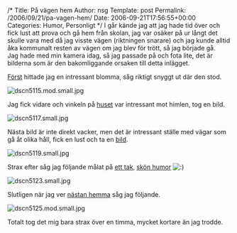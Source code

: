 /*
 Title: På vägen hem
 Author: nsg
 Template: post
 Permalink: /2006/09/21/pa-vagen-hem/
 Date: 2006-09-21T17:56:55+00:00
 Categories: Humor, Personligt
*/
I går kände jag att jag hade tid över och fick lust att prova och gå hem från skolan, jag var osäker på ur långt det skulle vara med då jag visste vägen (riktningen snarare) och jag kunde alltid åka kommunalt resten av vägen om jag blev för trött, så jag började gå.  
Jag hade med min kamera idag, så jag passade på och fota lite, det är bilderna som är den bakomliggande orsaken till detta inlägget.

[Först][1] hittade jag en intressant blomma, såg riktigt snyggt ut där den stod.

<img id="image106" src="http://www.junkpile.se/%7Es/wordpress/wp-content/uploads/dscn5115.mod.small.jpg" alt="dscn5115.mod.small.jpg" />

Jag fick vidare och vinkeln på [huset][2] var intressant mot himlen, tog en bild.

<img id="image107" src="http://www.junkpile.se/%7Es/wordpress/wp-content/uploads/dscn5117.small.jpg" alt="dscn5117.small.jpg" />

Nästa bild är inte direkt vacker, men det är intressant ställe med vägar som gå åt olika håll, fick en lust och ta en [bild][3].

<img id="image108" src="http://www.junkpile.se/%7Es/wordpress/wp-content/uploads/dscn5119.small.jpg" alt="dscn5119.small.jpg" />

Strax efter såg jag följande målat på [ett tak][4], [skön humor][5] <img src="http://nsg.cc/wp-includes/images/smilies/icon_smile.gif" alt=":)" class="wp-smiley" /> 

<img id="image109" src="http://www.junkpile.se/%7Es/wordpress/wp-content/uploads/dscn5123.small.jpg" alt="dscn5123.small.jpg" />

Slutligen när jag ver [nästan hemma][6] såg jag följande.

<img id="image110" src="http://www.junkpile.se/%7Es/wordpress/wp-content/uploads/dscn5125.mod.small.jpg" alt="dscn5125.mod.small.jpg" />

Totalt tog det mig bara strax över en timma, mycket kortare än jag trodde.

<small></small>

 [1]: http://maps.google.com/maps?f=q&#038;hl=en&#038;q=Stockholm,+Sweden&#038;ie=UTF8&#038;z=17&#038;ll=59.347734,18.065209&#038;spn=0.003993,0.013454&#038;t=h&#038;om=1
 [2]: http://maps.google.com/maps?f=q&#038;hl=en&#038;q=Stockholm,+Sweden&#038;ie=UTF8&#038;z=17&#038;ll=59.350171,18.048702&#038;spn=0.003993,0.013454&#038;t=h&#038;om=1
 [3]: http://maps.google.com/maps?f=q&#038;hl=en&#038;q=Stockholm,+Sweden&#038;ie=UTF8&#038;z=17&#038;ll=59.343946,18.02585&#038;spn=0.003993,0.013454&#038;t=h&#038;om=1
 [4]: http://maps.google.com/maps?f=q&#038;hl=en&#038;q=Stockholm,+Sweden&#038;ie=UTF8&#038;z=18&#038;ll=59.344296,18.024713&#038;spn=0.001997,0.006727&#038;t=h&#038;om=1
 [5]: http://kartor.eniro.se/query?&#038;what=map&#038;WGS84=18.024555795795%3B59.34431799394798&#038;zl=10&#038;ms=0&#038;mapstate=10%3B18.024555795795%3B59.34431799394798%3B0%3B18.023726791246172%3B59.34469479661627%3B18.02538480034383%3B59.34394119127969&#038;mapcomp=%3B%3B%3B%3B%3B%3B%3B%3B%3B%3B%3B%3B%3B%3B0%3B0%3B0.0000%3B0.0000%3B&#038;ns=1&#038;stq=0&#038;pis=0&#038;layers=camera&#038;imgmode=1
 [6]: http://maps.google.com/maps?f=q&#038;hl=en&#038;q=Stockholm,+Sweden&#038;ie=UTF8&#038;z=18&#038;ll=59.346676,18.012772&#038;spn=0.001997,0.006727&#038;t=h&#038;om=1